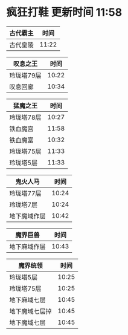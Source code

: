 # 疯狂打鞋 更新时间 11:58

| 古代霸主   | 时间    |
|--------|-------|
| 古代皇陵 | 11:22 |

| 叹息之王   | 时间    |
|--------|-------|
| 玲珑塔79层 | 10:22 |
| 叹息回廊 | 10:34 |

| 猛魔之王   | 时间    |
|--------|-------|
| 玲珑塔78层 | 10:27 |
| 铁血魔宫 | 11:58 |
| 铁血魔富 | 10:32 |
| 玲珑塔75层 | 11:33 |
| 玲珑塔5层 | 11:33 |

| 鬼火人马   | 时间    |
|--------|-------|
| 玲珑塔77层 | 10:24 |
| 玲珑塔7层 | 10:24 |
| 地下魔域作层 | 10:42 |

| 魔界巨兽   | 时间    |
|--------|-------|
| 地下麻域作层 | 10:43 |

| 魔界统领   | 时间    |
|--------|-------|
| 玲珑塔5层 | 10:25 |
| 玲珑塔75层 | 10:25 |
| 地下麻域七层 | 10:45 |
| 地下魔域七层掉 | 10:45 |
| 地下魔域七层 | 10:45 |